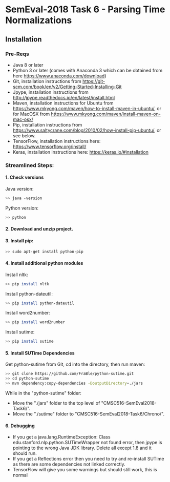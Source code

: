 # SemEval-2018 Task 6 - Parsing Time Normalizations

## Installation

### Pre-Reqs
- Java 8 or later
- Python 3 or later (comes with Anaconda 3 which can be obtained from here <https://www.anaconda.com/download>)
- Git, installation instructions from <https://git-scm.com/book/en/v2/Getting-Started-Installing-Git>
- Jpype, installation instructions from <http://jpype.readthedocs.io/en/latest/install.html>
- Maven, installation instructions for Ubuntu from <https://www.mkyong.com/maven/how-to-install-maven-in-ubuntu/>, or for MacOSX from <https://www.mkyong.com/maven/install-maven-on-mac-osx/>
- Pip, installation instructions from <https://www.saltycrane.com/blog/2010/02/how-install-pip-ubuntu/>, or see below.
- TensorFlow, installation instructions here: <https://www.tensorflow.org/install/>
- Keras, installation instructions here: <https://keras.io/#installation>

### Streamlined Steps:

#### 1. Check versions
Java version:
``` bash
>> java -version
```

Python version:
``` bash
>> python
```

#### 2. Download and unzip project.

#### 3. Install pip:
``` bash
>> sudo apt-get install python-pip
```

#### 4. Install additional python modules
Install nltk:
``` bash
>> pip install nltk
```

Install python-dateutil:
``` bash
>> pip install python-dateutil
```

Install word2number:
``` bash
>> pip install word2number
```

Install sutime:
``` bash
>> pip install sutime
```

#### 5. Install SUTime Dependencies
Get python-sutime from Git, cd into the directory, then run maven:
``` bash
>> git clone https://github.com/FraBle/python-sutime.git
>> cd python-sutime
>> mvn dependency:copy-dependencies -DoutputDirectory=./jars
```

While in the "python-sutime" folder:
* Move the "./jars" folder to the top level of "CMSC516-SemEval2018-Task6/".
* Move the "./sutime" folder to "CMSC516-SemEval2018-Task6/Chrono/".

#### 6. Debugging

* If you get a java.lang.RuntimeException: Class edu.stanford.nlp.python.SUTimeWrapper not found error, then jpype is
pointing to the wrong Java JDK library.  Delete all except 1.8 and it should run.
* If you get a Reflections error then you need to try and re-install SUTime as there are some dependencies not linked correctly.
* TensorFlow will give you some warnings but should still work, this is normal

